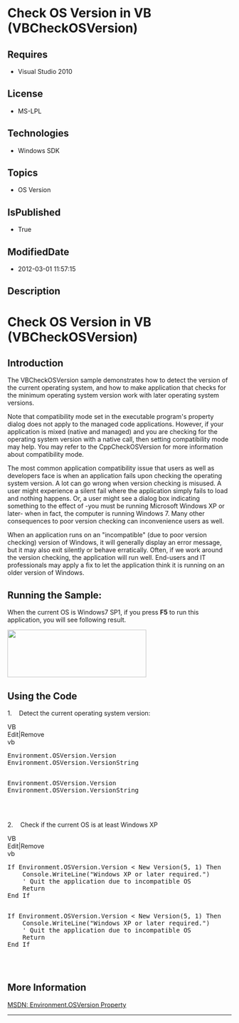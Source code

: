 # Check OS Version in VB (VBCheckOSVersi​on)
## Requires
* Visual Studio 2010
## License
* MS-LPL
## Technologies
* Windows SDK
## Topics
* OS Version
## IsPublished
* True
## ModifiedDate
* 2012-03-01 11:57:15
## Description

<h1>Check OS Version in <span style="">VB</span> (<span class="SpellE"><span style="">VB</span>CheckOSVersion</span>)<span style="">
</span></h1>
<h2>Introduction</h2>
<p class="MsoNormal"><span style="">The <span class="SpellE">VBCheckOSVersion</span> sample demonstrates how to detect the version of the current operating system, and how to make application that checks for the minimum operating system version work with
 later operating system versions. </span></p>
<p class="MsoNormal"><span style="">Note that compatibility mode set in the executable program's property dialog does not apply to the managed code applications. However, if your application is mixed (native and managed) and you are checking for the operating
 system version with a native call, then setting compatibility mode may help. You may refer to the
<span class="SpellE">CppCheckOSVersion</span> for more information about compatibility mode.
</span></p>
<p class="MsoNormal"><span style="">The most common application compatibility issue that users as well as developers face is when an application fails upon checking the operating system version. A lot can go wrong when version checking is misused. A user
 might experience a silent fail where the application simply fails to load and nothing happens. Or, a user might see a dialog box indicating something to the effect of -you must be running Microsoft Windows XP or later- when in fact, the computer is running
 Windows 7. Many other consequences to poor version checking can inconvenience users as well.
</span></p>
<p class="MsoNormal"><span style="">When an application runs on an &quot;incompatible&quot; (due to poor version checking) version of Windows, it will generally display an error message, but it may also exit silently or behave erratically. Often, if we work
 around the version checking, the application will run well. End-users and IT professionals may apply a fix to let the application think it is running on an older version of Windows.
</span></p>
<h2>Running the Sample:<span style=""> </span></h2>
<p class="MsoNormal"><span style=""></span></p>
<p class="MsoNormal"><span style="">When the current OS is Windows7 SP1, if you press
<b style="">F5</b> to run this application, you will see following result. </span>
</p>
<p class="MsoNormal"><span style=""><img src="/site/view/file/53371/1/image.png" alt="" width="312" height="107" align="middle">
</span><span style=""></span></p>
<p class="MsoNormal"><span style=""></span></p>
<h2>Using the Code<span style=""> </span></h2>
<p class="MsoListParagraph" style=""><span style=""><span style="">1.<span style="font:7.0pt &quot;Times New Roman&quot;">&nbsp;&nbsp;&nbsp;&nbsp;&nbsp;&nbsp;
</span></span></span><span style="">Detect the current operating system version: </span>
</p>
<div class="scriptcode">
<div class="pluginEditHolder" pluginCommand="mceScriptCode">
<div class="title"><span>VB</span></div>
<div class="pluginLinkHolder"><span class="pluginEditHolderLink">Edit</span>|<span class="pluginRemoveHolderLink">Remove</span>
</div>
<span class="hidden">vb</span>
<pre class="hidden">
Environment.OSVersion.Version
Environment.OSVersion.VersionString

</pre>
<pre id="codePreview" class="vb">
Environment.OSVersion.Version
Environment.OSVersion.VersionString

</pre>
</div>
</div>
<div class="endscriptcode">&nbsp;</div>
<p class="MsoListParagraphCxSpFirst"><span style=""></span></p>
<p class="MsoListParagraphCxSpLast" style=""><span style=""><span style="">2.<span style="font:7.0pt &quot;Times New Roman&quot;">&nbsp;&nbsp;&nbsp;&nbsp;&nbsp;&nbsp;
</span></span></span><span style="">Check if the current OS is at least Windows XP
</span></p>
<div class="scriptcode">
<div class="pluginEditHolder" pluginCommand="mceScriptCode">
<div class="title"><span>VB</span></div>
<div class="pluginLinkHolder"><span class="pluginEditHolderLink">Edit</span>|<span class="pluginRemoveHolderLink">Remove</span>
</div>
<span class="hidden">vb</span>
<pre class="hidden">
If Environment.OSVersion.Version &lt; New Version(5, 1) Then
    Console.WriteLine(&quot;Windows XP or later required.&quot;)
    ' Quit the application due to incompatible OS
    Return
End If

</pre>
<pre id="codePreview" class="vb">
If Environment.OSVersion.Version &lt; New Version(5, 1) Then
    Console.WriteLine(&quot;Windows XP or later required.&quot;)
    ' Quit the application due to incompatible OS
    Return
End If

</pre>
</div>
</div>
<div class="endscriptcode">&nbsp;</div>
<p class="MsoListParagraph"><span style=""></span></p>
<h2>More Information</h2>
<p class="MsoNormal"><span style=""><a href="http://msdn.microsoft.com/en-us/library/system.environment.osversion.aspx">MSDN: Environment.OSVersion Property</a>
</span></p>
<hr>
<div><a href="http://go.microsoft.com/?linkid=9759640" style="margin-top:3px"><img alt="" src="http://bit.ly/onecodelogo">
</a></div>

